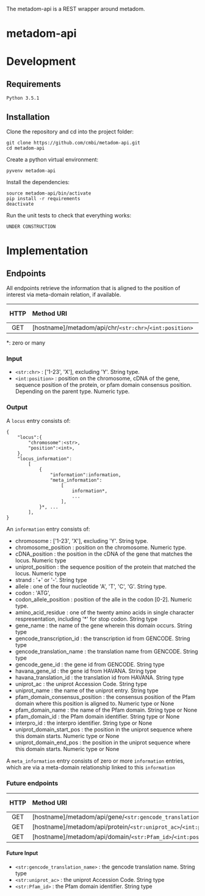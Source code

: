 The metadom-api is a REST wrapper around metadom.

# metadom-api
# Development

## Requirements

    Python 3.5.1

## Installation

Clone the repository and cd into the project folder:

    git clone https://github.com/cmbi/metadom-api.git
    cd metadom-api

Create a python virtual environment:

    pyvenv metadom-api

Install the dependencies:

    source metadom-api/bin/activate
    pip install -r requirements
    deactivate

Run the unit tests to check that everything works:

    UNDER CONSTRUCTION

# Implementation 
## Endpoints
All endpoints retrieve the information that is aligned to the position of interest via meta-domain relation, if available.

| HTTP | Method URI | Output type |
| :---: | :-- | :-- |
| GET | [hostname]/metadom/api/chr/`<str:chr>`/`<int:position>` | `locus` |

 \*: zero or many

### Input

* `<str:chr>` : ['1-23', 'X'], excluding 'Y'. String type.
* `<int:position>` : position on the chromosome, cDNA of the gene, sequence position of the protein, or pfam domain consensus position. Depending on the parent type. Numeric type.

### Output
A `locus` entry consists of:
```
{
    "locus":{
        "chromosome":<str>,
        "position":<int>,
    },
    "locus_information": 
        [
            {
                "information":information,
                "meta_information":
                    [
                        information*,
                        ...
                    ],
            }*, ... 
        ],
}
```

An `information` entry consists of:
* chromosome : ['1-23', 'X'], excluding 'Y'. String type.
* chromosome_position : position on the chromosome. Numeric type.
* cDNA_position : the position in the cDNA of the gene that matches the locus. Numeric type
* uniprot_position : the sequence position of the protein that matched the locus. Numeric type
* strand : '+' or '-'. String type
* allele : one of the four nucleotide 'A', 'T', 'C', 'G'. String type.
* codon : 'ATG',
* codon_allele_position : position of the alle in the codon [0-2]. Numeric type.
* amino_acid_residue : one of the twenty amino acids in single character respresentation, including '\*' for stop codon. String type
* gene_name : the name of the gene wherein this domain occurs. String type
* gencode_transcription_id : the transcription id from GENCODE. String type
* gencode_translation_name : the translation name from GENCODE. String type
* gencode_gene_id : the gene id from GENCODE. String type
* havana_gene_id : the gene id from HAVANA. String type
* havana_translation_id : the translation id from HAVANA. String type
* uniprot_ac : the uniprot Accession Code. String type
* uniprot_name : the name of the uniprot entry. String type
* pfam_domain_consensus_position : the consensus position of the Pfam domain where this position is aligned to. Numeric type  or None
* pfam_domain_name : the name of the Pfam domain. String type or None
* pfam_domain_id : the Pfam domain identifier. String type  or None
* interpro_id : the interpro identifier. String type  or None
* uniprot_domain_start_pos : the position in the uniprot sequence where this domain starts. Numeric type or None
* uniprot_domain_end_pos : the position in the uniprot sequence where this domain starts. Numeric type or None

A `meta_information` entry consists of zero or more `information` entries, which are via a meta-domain relationship linked to this `information`

### Future endpoints
| HTTP | Method URI | Output type |
| :---: | :-- | :-- |
| GET | [hostname]/metadom/api/gene/`<str:gencode_translation_name>`/`<int:position>` | `locus` |
| GET | [hostname]/metadom/api/protein/`<str:uniprot_ac>`/`<int:position>` | `locus` |
| GET | [hostname]/metadom/api/domain/`<str:Pfam_id>`/`<int:position>` | `locus` |

#### Future Input

* `<str:gencode_translation_name>` : the gencode translation name. String type
* `<str:uniprot_ac>` : the uniprot Accession Code. String type
* `<str:Pfam_id>` : the Pfam domain identifier. String type
